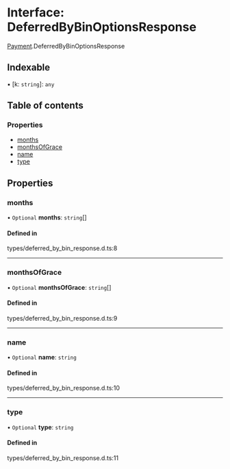 # Interface: DeferredByBinOptionsResponse

[Payment](../wiki/Payment).DeferredByBinOptionsResponse

## Indexable

▪ [k: `string`]: `any`

## Table of contents

### Properties

- [months](../wiki/Payment.DeferredByBinOptionsResponse#months)
- [monthsOfGrace](../wiki/Payment.DeferredByBinOptionsResponse#monthsofgrace)
- [name](../wiki/Payment.DeferredByBinOptionsResponse#name)
- [type](../wiki/Payment.DeferredByBinOptionsResponse#type)

## Properties

### months

• `Optional` **months**: `string`[]

#### Defined in

types/deferred_by_bin_response.d.ts:8

___

### monthsOfGrace

• `Optional` **monthsOfGrace**: `string`[]

#### Defined in

types/deferred_by_bin_response.d.ts:9

___

### name

• `Optional` **name**: `string`

#### Defined in

types/deferred_by_bin_response.d.ts:10

___

### type

• `Optional` **type**: `string`

#### Defined in

types/deferred_by_bin_response.d.ts:11
